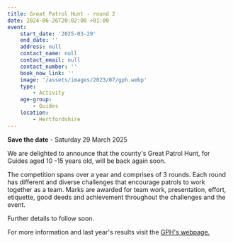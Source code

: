 ```yaml
---
title: Great Patrol Hunt - round 2
date: 2024-06-26T20:02:00 +01:00
event:
    start_date: '2025-03-29'
    end_date: ''
    address: null
    contact_name: null
    contact_email: null
    contact_number: ''
    book_now_link: ''
    image: '/assets/images/2023/07/gph.webp'
    type:
        - Activity
    age-group:
        - Guides
    location:
        - Hertfordshire
---
```

**Save the date** - Saturday 29 March 2025

We are delighted to announce that the county's Great Patrol Hunt, for Guides aged 10 -15 years old, will be back again soon.

The competition spans over a year and comprises of 3 rounds. Each round has different and diverse challenges that encourage patrols to work together as a team. Marks are awarded for team work, presentation, effort, etiquette, good deeds and achievement throughout the challenges and the event.

Further details to follow soon.

For more information and last year's results visit the [GPH's webpage.](/great-patrol-hunt/)
